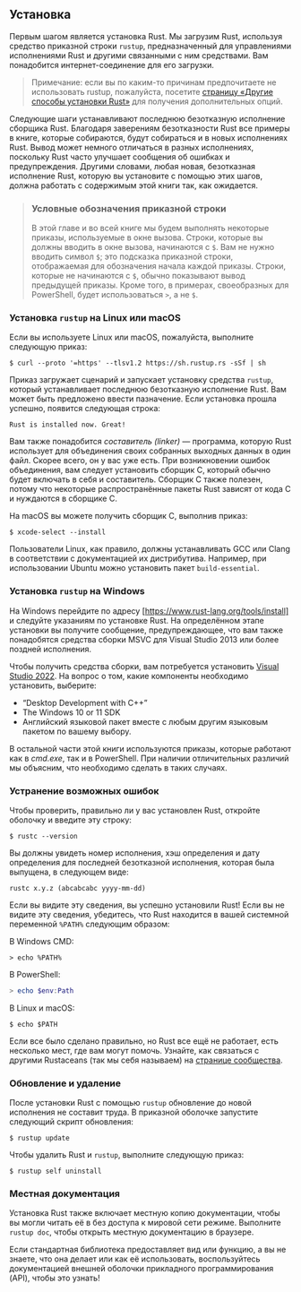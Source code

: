 ## Установка

Первым шагом является установка Rust. Мы загрузим Rust, используя средство приказной строки `rustup`, предназначенный для управлениями исполнениями Rust и другими связанными с ним средствами. Вам понадобится интернет-соединение для его загрузки.

> Примечание: если вы по каким-то причинам предпочитаете не использовать rustup, пожалуйста, посетите [страницу «Другие способы установки Rust»] для получения дополнительных опций.

Следующие шаги устанавливают последнюю безотказную исполнение сборщика Rust. Благодаря заверениям безотказности Rust все примеры в книге, которые собираются, будут собираться и в новых исполнениях Rust. Вывод может немного отличаться в разных исполнениях, поскольку Rust часто улучшает сообщения об ошибках и предупреждения. Другими словами, любая новая, безотказная исполнение Rust, которую вы установите с помощью этих шагов, должна работать с содержимым этой книги так, как ожидается.

> ### Условные обозначения приказной строки
>
> В этой главе и во всей книге мы будем выполнять некоторые приказы, используемые в окне вызова. Строки, которые вы должны вводить в окне вызова, начинаются с `$`. Вам не нужно вводить символ `$`; это подсказка приказной строки, отображаемая для обозначения начала каждой приказы. Строки, которые не начинаются с `$`, обычно показывают вывод предыдущей приказы. Кроме того, в примерах, своеобразных для PowerShell, будет использоваться `>`, а не `$`.

### Установка `rustup` на Linux или macOS

Если вы используете Linux или macOS, пожалуйста, выполните следующую приказ:

```console
$ curl --proto '=https' --tlsv1.2 https://sh.rustup.rs -sSf | sh
```

Приказ загружает сценарий и запускает установку средства `rustup`, который устанавливает последнюю безотказную исполнение Rust. Вам может быть предложено ввести пазначение. Если установка прошла успешно, появится следующая строка:

```text
Rust is installed now. Great!
```

Вам также понадобится *составитель (linker)* — программа, которую Rust использует для объединения своих собранных выходных данных в один файл. Скорее всего, он у вас уже есть. При возникновении ошибок объединения, вам следует установить сборщик C, который обычно будет включать в себя и составитель. Сборщик C также полезен, потому что некоторые распространённые пакеты Rust зависят от кода C и нуждаются в сборщике C.

На macOS вы можете получить сборщик C, выполнив приказ:

```console
$ xcode-select --install
```

Пользователи Linux, как правило, должны устанавливать GCC или Clang в соответствии с документацией их дистрибутива. Например, при использовании Ubuntu можно установить пакет `build-essential`.

### Установка `rustup` на Windows

На Windows перейдите по адресу [https://www.rust-lang.org/tools/install] и следуйте указаниям по установке Rust. На определённом этапе установки вы получите сообщение, предупреждающее, что вам также понадобятся средства сборки MSVC для Visual Studio 2013 или более поздней исполнения.

Чтобы получить средства сборки, вам потребуется установить [Visual Studio 2022]. На вопрос о том, какие компоненты необходимо установить, выберите:

- “Desktop Development with C++”
- The Windows 10 or 11 SDK
- Английский языковой пакет вместе с любым другим языковым пакетом по вашему выбору.

В остальной части этой книги используются приказы, которые работают как в *cmd.exe*, так и в PowerShell. При наличии отличительных различий мы объясним, что необходимо сделать в таких случаях.

### Устранение возможных ошибок

Чтобы проверить, правильно ли у вас установлен Rust, откройте оболочку и введите эту строку:

```console
$ rustc --version
```

Вы должны увидеть номер исполнения, хэш определения и дату определения для последней безотказной исполнения, которая была выпущена, в следующем виде:

```text
rustc x.y.z (abcabcabc yyyy-mm-dd)
```

Если вы видите эту сведения, вы успешно установили Rust! Если вы не видите эту сведения, убедитесь, что Rust находится в вашей системной переменной `%PATH%` следующим образом:

В Windows CMD:

```console
> echo %PATH%
```

В PowerShell:

```powershell
> echo $env:Path
```

В Linux и macOS:

```console
$ echo $PATH
```

Если все было сделано правильно, но Rust все ещё не работает, есть несколько мест, где вам могут помочь. Узнайте, как связаться с другими Rustaceans (так мы себя называем) на [странице сообщества].

### Обновление и удаление

После установки Rust с помощью `rustup` обновление до новой исполнения не составит труда. В приказной оболочке запустите следующий скрипт обновления:

```console
$ rustup update
```

Чтобы удалить Rust и `rustup`, выполните следующую приказ:

```console
$ rustup self uninstall
```

### Местная документация

Установка Rust также включает местную копию документации, чтобы вы могли читать её в без доступа к мировой сети режиме. Выполните `rustup doc`, чтобы открыть местную документацию в браузере.

Если стандартная библиотека предоставляет вид или функцию, а вы не знаете, что она делает или как её использовать, воспользуйтесь документацией внешней оболочки прикладного программирования (API), чтобы это узнать!


[страницу «Другие способы установки Rust»]: https://forge.rust-lang.org/infra/other-installation-methods.html
[https://www.rust-lang.org/tools/install]: https://www.rust-lang.org/tools/install
[Visual Studio 2022]: https://visualstudio.microsoft.com/downloads/
[странице сообщества]: https://www.rust-lang.org/community